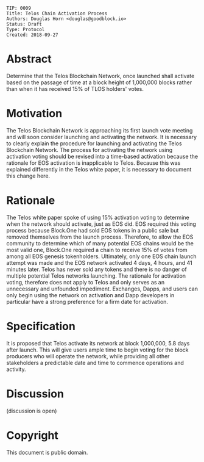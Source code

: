     TIP: 0009
    Title: Telos Chain Activation Process
    Authors: Douglas Horn <douglas@goodblock.io>
    Status: Draft
    Type: Protocol
    Created: 2018-09-27

# Abstract

Determine that the Telos Blockchain Network, once launched shall activate based on the passage of time at a block height of 1,000,000 blocks rather than when it has received 15% of TLOS holders' votes.

# Motivation
The Telos Blockchain Network is approaching its first launch vote meeting and will soon consider launching and activating the network. It is necessary to clearly explain the procedure for launching and activating the Telos Blockchain Network. The process for activating the network using activation voting should be revised into a time-based activation because the rationale for EOS activation is inapplicable to Telos. Because this was explained differently in the Telos white paper, it is necessary to document this change here.

# Rationale 

The Telos white paper spoke of using 15% activation voting to determine when the network should activate, just as EOS did. EOS required this voting process because Block.One had sold EOS tokens in a public sale but removed themselves from the launch process. Therefore, to allow the EOS community to determine which of many potential EOS chains would be the most valid one, Block.One required a chain to receive 15% of votes from among all EOS genesis tokenholders. Ultimately, only one EOS chain launch attempt was made and the EOS network activated 4 days, 4 hours, and 41 minutes later. Telos has never sold any tokens and there is no danger of multiple potential Telos networks launching. The rationale for activation voting, therefore does not apply to Telos and only serves as an unnecessary and unfounded impediment. Exchanges, Dapps, and users can only begin using the network on activation and Dapp developers in particular have a strong preference for a firm date for activation.

# Specification 

It is proposed that Telos activate its network at block 1,000,000, 5.8 days after launch. This will give users ample time to begin voting for the block producers who will operate the network, while providing all other stakeholders a predictable date and time to commence operations and activity.

# Discussion

(discussion is open)

# Copyright

This document is public domain.
